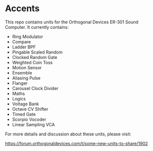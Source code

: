 # Accents
This repo contains units for the Orthogonal Devices ER-301 Sound Computer.  It currently contains:

* Ring Modulator
* Compare
* Ladder BPF
* Pingable Scaled Random
* Clocked Random Gate
* Weighted Coin Toss
* Motion Sensor
* Ensemble
* Aliasing Pulse
* Flanger
* Carousel Clock Divider
* Maths
* Logics
* Voltage Bank
* Octave CV Shifter
* Timed Gate
* Scorpio Vocoder
* Linear Sampling VCA

For more details and discussion about these units, please visit:

https://forum.orthogonaldevices.com/t/some-new-units-to-share/1902

